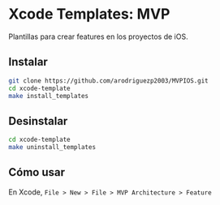 # Xcode Templates: MVP

Plantillas para crear features en los proyectos de iOS.

## Instalar

```bash
git clone https://github.com/arodriguezp2003/MVPIOS.git
cd xcode-template
make install_templates
```

## Desinstalar
```bash
cd xcode-template
make uninstall_templates
```

## Cómo usar
En Xcode, ``File > New > File > MVP Architecture > Feature``
